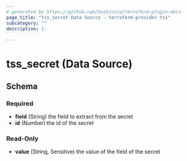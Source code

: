 ```yaml
---
# generated by https://github.com/hashicorp/terraform-plugin-docs
page_title: "tss_secret Data Source - terraform-provider-tss"
subcategory: ""
description: |-
  
---
```


# tss_secret (Data Source)





<!-- schema generated by tfplugindocs -->
## Schema

### Required

- **field** (String) the field to extract from the secret
- **id** (Number) the id of the secret

### Read-Only

- **value** (String, Sensitive) the value of the field of the secret


